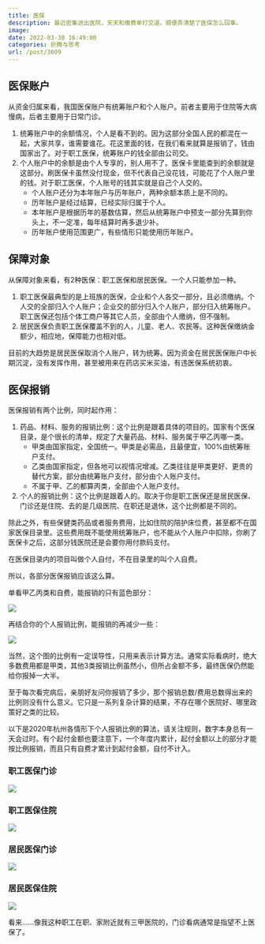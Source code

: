 ```yaml
---
title: 医保
description: 最近密集进出医院，天天和缴费单打交道，顺便弄清楚了医保怎么回事。
image: 
date: 2022-03-30 16:49:00
categories: 折腾与思考
url: /post/3609
---
```


## 医保账户

从资金归属来看，我国医保账户有统筹账户和个人账户。前者主要用于住院等大病慢病，后者主要用于日常门诊。

1. 统筹账户中的余额情况，个人是看不到的。因为这部分全国人民的都混在一起，大家共享，谁需要谁花。花这里面的钱，在我们看来就算是报销了，钱由国家出了。对于职工医保，统筹账户的钱全部由公司交。
2. 个人账户中的余额是由个人专享的，别人用不了。医保卡里能查到的余额就是这部分。刷医保卡虽然没付现金，但不代表自己没花钱，可能花了个人账户里的钱。对于职工医保，个人账号的钱其实就是自己个人交的。
	- 个人账户还分为本年账户与历年账户，两种余额本质上是不同的。
	- 历年账户是经过结算，已经实际归属于个人。
	- 本年账户是根据历年的基数估算，然后从统筹账户中预支一部分先算到你头上，不一定准，每年结算时再多退少补。
	- 历年账户使用范围更广，有些情形只能使用历年账户。

## 保障对象

从保障对象来看，有2种医保：职工医保和居民医保。一个人只能参加一种。

1. 职工医保最典型的是上班族的医保，企业和个人各交一部分，且必须缴纳。个人交的全部归入个人账户；企业交的部分归入个人账户，部分归入统筹账户。职工医保还包括个体工商户等其它人员，全部由个人缴纳，但不强制。
2. 居民医保负责职工医保覆盖不到的人，儿童、老人、农民等。这种医保缴纳金额少，相应地，保障能力也相对低。

目前的大趋势是居民医保取消个人账户，转为统筹。因为资金在居民医保账户中长期沉淀，没有发挥作用，甚至被用来在药店买米买油，有违医保系统初衷。

## 医保报销

医保报销有两个比例，同时起作用：

1. 药品、材料、服务的报销比例：这个比例是跟着具体的项目的。国家有个医保目录，是个很长的清单，规定了大量药品、材料、服务属于甲乙丙哪一类。
	- 甲类由国家指定，全国统一。甲类是必需品，且最便宜，100%由统筹账户支付。
	- 乙类由国家指定，但各地可以视情况增减。乙类往往是甲类更好、更贵的替代方案，部分由统筹账户支付，部分由个人账户支付。
	- 不属于甲、乙的都算丙类，全部由个人账户支付。
2. 个人的报销比例：这个比例是跟着人的。取决于你是职工医保还是居民医保、门诊还是住院、去的是几级医院、在职还是退休，这个比例都是不同的。

除此之外，有些保健类药品或者服务费用，比如住院的陪护床位费，甚至都不在国家医保目录里。这些费用既不能使用统筹账户，也不能从个人账户中扣除，你刷了医保卡之后，这部分钱医院还是会要你用付款码支付。

在医保目录内的项目叫做个人自付，不在目录里的叫个人自费。

所以，各部分医保报销应该这么算。

单看甲乙丙类和自费，能报销的只有蓝色部分：

![](https://storageapi.fleek.co/0a3a8890-e65e-47ce-93d7-0442b9209d38-bucket/blog/posts/2022-03/anogo297591.jpg)

再结合你的个人报销比例，能报销的再减少一些：

![](https://storageapi.fleek.co/0a3a8890-e65e-47ce-93d7-0442b9209d38-bucket/blog/posts/2022-03/anogo297592.jpg)

当然，这个图的比例有一定误导性，只用来表示计算方法。通常实际看病时，绝大多数费用都是甲类，其他3类报销比例虽然小，但所占金额不多，最终医保仍然能给你报掉一大半。

至于每次看完病后，亲朋好友问你报销了多少，那个报销总数/费用总数得出来的比例则没有什么意义。它只是一系列复杂计算的结果，不存在哪个医院好、哪里政策好之类的比较。

以下是2020年杭州各情形下个人报销比例的算法，请关注规则，数字本身总有一天会过时。有个起付金额也要注意下，一个年度内累计，起付金额以上的部分才能按比例报销，而且只有自费才累计到起付金额，自付不计入。

### 职工医保门诊

![](https://storageapi.fleek.co/0a3a8890-e65e-47ce-93d7-0442b9209d38-bucket/blog/posts/2022-03/2020423150906_12161.jpg)

### 职工医保住院

![](https://storageapi.fleek.co/0a3a8890-e65e-47ce-93d7-0442b9209d38-bucket/blog/posts/2022-03/2020423150906_97522.jpg)

### 居民医保门诊

![](https://storageapi.fleek.co/0a3a8890-e65e-47ce-93d7-0442b9209d38-bucket/blog/posts/2022-03/2020423150907_15685.jpg)

### 居民医保住院

![](https://storageapi.fleek.co/0a3a8890-e65e-47ce-93d7-0442b9209d38-bucket/blog/posts/2022-03/2020423150907_42610.jpg)

看来……像我这种职工在职、家附近就有三甲医院的，门诊看病通常是指望不上医保了。

